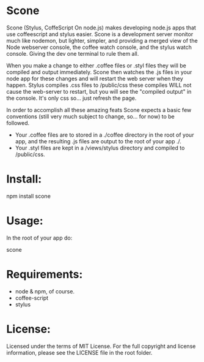 Scone
===

Scone (Stylus, CoffeScript On node.js) makes developing node.js apps 
that use coffeescript and stylus easier. Scone is a development server 
monitor much like nodemon, but lighter, simpler, and providing a merged view of
the Node webserver console, the coffee watch console, and the stylus watch console. 
Giving the dev one terminal to rule them all.

When you make a change to either .coffee files or .styl files they will be compiled and output immediately.
Scone then watches the .js files in your node app for these changes and will restart the web server when they happen.
Stylus compiles .css files to /public/css these compiles WILL not cause the web-server to restart, but you will see the "compiled output" in the console.
It's only css so... just refresh the page.

In order to accomplish all these amazing feats Scone expects a basic few conventions (still very much subject to change, so... for now) to be followed.

   * Your .coffee files are to stored in a ./coffee directory in the root of your app, and the resulting .js files are output to the root of your app ./.
   * Your .styl files are kept in a /views/stylus directory and compiled to /public/css.

Install:
===

   npm install scone

Usage:
===

In the root of your app do:
 
   scone 
 
Requirements:
===

   * node & npm, of course.
   * coffee-script
   * stylus

License:
===
 Licensed under the terms of MIT License. For the full copyright and license
 information, please see the LICENSE file in the root folder.
